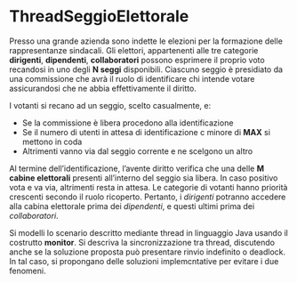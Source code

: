 # ThreadSeggioElettorale

Presso una grande azienda sono indette le elezioni per la formazione delle rappresentanze sindacali. Gli elettori, appartenenti alle tre categorie **dirigenti**, **dipendenti**, **collaboratori** possono esprimere il proprio voto recandosi in uno degli **N seggi** disponibili. Ciascuno seggio è presidiato da una commissione che avrà il ruolo di identificare chi intende votare assicurandosi che ne abbia effettivamente il diritto.

I votanti si recano ad un seggio, scelto casualmente, e:
* Se la commissione è libera procedono alla identificazione
* Se il numero di utenti in attesa di identificazione c minore di **MAX** si mettono in coda
* Altrimenti vanno via dal seggio corrente e ne scelgono un altro

Al termine dell’identificazione, l’avente diritto verifica che una delle **M cabine elettorali** presenti all’interno del seggio sia libera. In caso positivo vota e va via, altrimenti resta in attesa. Le categorie di votanti hanno priorità crescenti secondo il ruolo ricoperto. Pertanto, i *dirigenti* potranno accedere alla cabina elettorale prima dei *dipendenti*, e questi ultimi prima dei *collaboratori*. 

Si modelli lo scenario descritto mediante thread in linguaggio Java usando il costrutto **monitor**. Si descriva la sincronizzazione tra thread, discutendo anche se la soluzione proposta può presentare rinvio indefinito o deadlock. In tal caso, si propongano delle soluzioni implemcntative per evitare i due fenomeni.
